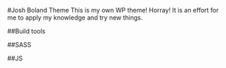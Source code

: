 #Josh Boland Theme
This is my own WP theme! Horray!
It is an effort for me to apply my knowledge and try new things.

##Build tools


##SASS


##JS
